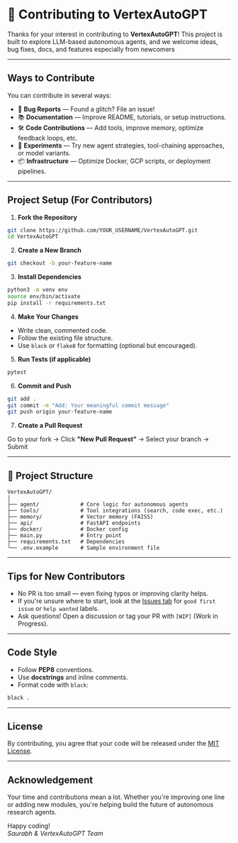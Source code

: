 # 🤝 Contributing to VertexAutoGPT

Thanks for your interest in contributing to **VertexAutoGPT**! This project is built to explore LLM-based autonomous agents, and we welcome ideas, bug fixes, docs, and features especially from newcomers 

---

## Ways to Contribute

You can contribute in several ways:

- 🐞 **Bug Reports** — Found a glitch? File an issue!
- 📚 **Documentation** — Improve README, tutorials, or setup instructions.
- 🛠 **Code Contributions** — Add tools, improve memory, optimize feedback loops, etc.
- 🔬 **Experiments** — Try new agent strategies, tool-chaining approaches, or model variants.
- 📦 **Infrastructure** — Optimize Docker, GCP scripts, or deployment pipelines.

---

## Project Setup (For Contributors)

1. **Fork the Repository**

```bash
git clone https://github.com/YOUR_USERNAME/VertexAutoGPT.git
cd VertexAutoGPT
```

2. **Create a New Branch**

```bash
git checkout -b your-feature-name
```

3. **Install Dependencies**

```bash
python3 -m venv env
source env/bin/activate
pip install -r requirements.txt
```

4. **Make Your Changes**

- Write clean, commented code.
- Follow the existing file structure.
- Use `black` or `flake8` for formatting (optional but encouraged).

5. **Run Tests (if applicable)**

```bash
pytest
```

6. **Commit and Push**

```bash
git add .
git commit -m "Add: Your meaningful commit message"
git push origin your-feature-name
```

7. **Create a Pull Request**

Go to your fork → Click **"New Pull Request"** → Select your branch → Submit 

---

## 📂 Project Structure

```
VertexAutoGPT/
│
├── agent/             # Core logic for autonomous agents
├── tools/             # Tool integrations (search, code exec, etc.)
├── memory/            # Vector memory (FAISS)
├── api/               # FastAPI endpoints
├── docker/            # Docker config
├── main.py            # Entry point
├── requirements.txt   # Dependencies
└── .env.example       # Sample environment file
```

---

## Tips for New Contributors

- No PR is too small — even fixing typos or improving clarity helps.
- If you're unsure where to start, look at the [Issues tab](https://github.com/SaurabhCodesAI/VertexAutoGPT/issues) for `good first issue` or `help wanted` labels.
- Ask questions! Open a discussion or tag your PR with `[WIP]` (Work in Progress).

---

## Code Style

- Follow **PEP8** conventions.
- Use **docstrings** and inline comments.
- Format code with `black`:

```bash
black .
```

---

## License

By contributing, you agree that your code will be released under the [MIT License](./LICENSE).

---

## Acknowledgement

Your time and contributions mean a lot. Whether you're improving one line or adding new modules, you're helping build the future of autonomous research agents.

Happy coding!  
*Saurabh & VertexAutoGPT Team*
